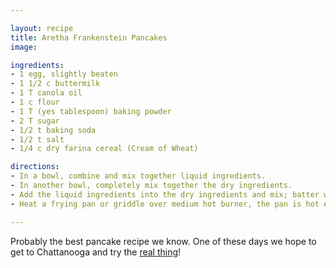 ```yaml
---

layout: recipe
title: Aretha Frankenstein Pancakes
image: 

ingredients:
- 1 egg, slightly beaten
- 1 1/2 c buttermilk
- 1 T canola oil
- 1 c flour
- 1 T (yes tablespoon) baking powder
- 2 T sugar
- 1/2 t baking soda
- 1/2 t salt
- 1/4 c dry farina cereal (Cream of Wheat)

directions:
- In a bowl, combine and mix together liquid ingredients. 
- In another bowl, completely mix together the dry ingredients. 
- Add the liquid ingredients into the dry ingredients and mix; batter will be lumpy. 
- Heat a frying pan or griddle over medium hot burner, the pan is hot enough when drops of water sprinkle on it immediately sizzle. Spray with non-stick cooking spray. Using a ladle, pour batter into what will be the center of the pancake. Pouring the batter in this way results in a perfectly round pancake. Bake pancake until bubbles start to appear on surface. Flip over and continue cooking until browned on the other side.

---
```


Probably the best pancake recipe we know. One of these days we hope to get to Chattanooga and try the [real thing](http://www.arethas.com/)!